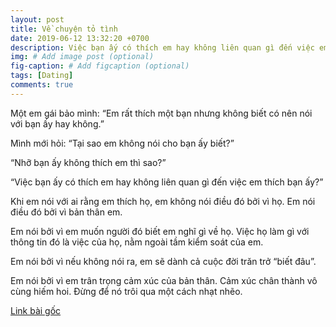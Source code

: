 ```yaml
---
layout: post
title: Về chuyện tỏ tình
date: 2019-06-12 13:32:20 +0700
description: Việc bạn ấy có thích em hay không liên quan gì đến việc em thích bạn ấy?
img: # Add image post (optional)
fig-caption: # Add figcaption (optional)
tags: [Dating]
comments: true
---
```

Một em gái bảo mình: “Em rất thích một bạn nhưng không biết có nên nói với bạn ấy hay không.”

Mình mới hỏi: “Tại sao em không nói cho bạn ấy biết?”

“Nhỡ bạn ấy không thích em thì sao?”

“Việc bạn ấy có thích em hay không liên quan gì đến việc em thích bạn ấy?”

Khi em nói với ai rằng em thích họ, em không nói điều đó bởi vì họ. Em nói điều đó bởi vì bản thân em.

Em nói bởi vì em muốn người đó biết em nghĩ gì về họ. Việc họ làm gì với thông tin đó là việc của họ, nằm ngoài tầm kiểm soát của em.

Em nói bởi vì nếu không nói ra, em sẽ dành cả cuộc đời trăn trở “biết đâu”.

Em nói bởi vì em trân trọng cảm xúc của bản thân. Cảm xúc chân thành vô cùng hiếm hoi. Đừng để nó trôi qua một cách nhạt nhẽo.

[Link bài gốc](https://www.facebook.com/chipiscrazy/posts/2827048914078131)
